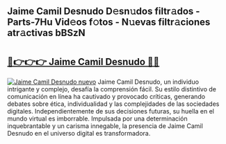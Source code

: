 ## Jaime Camil Desnudo D𝚎sn𝚞dos filtr𝚊dos - Parts-7Hu Vid𝚎os f𝚘tos - N𝚞evas filtr𝚊ciones atr𝚊ctivas bBSzN

# <h2><a href="http://mb42cbe.tromn.icu/?c=Jaime+Camil+Desnudo">🔗👉👉👉 Jaime Camil Desnudo 🔗🔗</a></h2>

[![Jaime Camil Desnudo nuevo](https://i.imgur.com/pEAQMta.gif)](http://mb42cbe.tromn.icu/?c=Jaime+Camil+Desnudo)
Jaime Camil Desnudo, un individuo intrigante y complejo, desafía la comprensión fácil. Su estilo distintivo de comunicación en línea ha cautivado y provocado críticas, generando debates sobre ética, individualidad y las complejidades de las sociedades digitales. Independientemente de sus decisiones futuras, su huella en el mundo virtual es imborrable. Impulsada por una determinación inquebrantable y un carisma innegable, la presencia de Jaime Camil Desnudo en el universo digital es transformadora.
